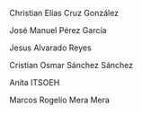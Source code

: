 Christian Elías Cruz González

José Manuel Pérez García

Jesus Alvarado Reyes

Cristian Osmar Sánchez Sánchez

Anita ITSOEH

Marcos Rogelio Mera Mera
